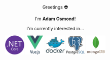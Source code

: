 <p align="center">Greetings 👽</p>
<p align="center">I'm <strong>Adam Osmond</strong>!</p>
<p align="center">I'm currently interested in...</p>
<p align="center">
    <img src="https://raw.githubusercontent.com/devicons/devicon/master/icons/dotnetcore/dotnetcore-original.svg" alt="dotnet" width="60" height="60" />
    <img src="https://raw.githubusercontent.com/devicons/devicon/master/icons/vuejs/vuejs-original-wordmark.svg" alt="vuejs" width="60" height="60" />
    <img src="https://raw.githubusercontent.com/devicons/devicon/master/icons/docker/docker-original-wordmark.svg" alt="docker" width="60" height="60" />
    <img src="https://raw.githubusercontent.com/devicons/devicon/master/icons/postgresql/postgresql-original-wordmark.svg" alt="docker" width="60" height="60" />
    <img src="https://raw.githubusercontent.com/devicons/devicon/master/icons/mongodb/mongodb-original-wordmark.svg" alt="docker" width="60" height="60" />
</p>

<!-- <br />
<div align="center">
    <a href="#" alt="Adam Osmond's most used languages">
        <img src="https://github-readme-stats.vercel.app/api/top-langs/?username=mastodonus&theme=tokyonight&show_icons=true" />
    </a>
</div> -->